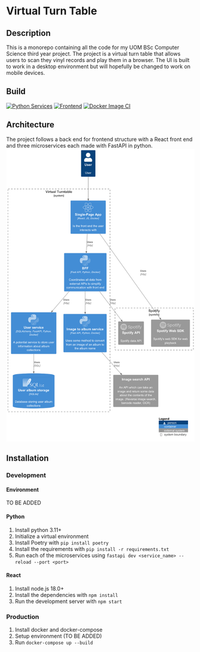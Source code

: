 # Virtual Turn Table
## Description
This is a monorepo containing all the code for my UOM BSc Computer Science third year project.
The project is a virtual turn table that allows users to scan they vinyl records and play them in a browser.
The UI is built to work in a desktop environment but will hopefully be changed to work on mobile devices.

## Build
[![Python Services](https://github.com/chrisroberts14/virtual-turn-table/actions/workflows/python-package.yml/badge.svg)](https://github.com/chrisroberts14/virtual-turn-table/actions/workflows/python-package.yml)
[![Frontend](https://github.com/chrisroberts14/virtual-turn-table/actions/workflows/node.js.yml/badge.svg)](https://github.com/chrisroberts14/virtual-turn-table/actions/workflows/node.js.yml)
[![Docker Image CI](https://github.com/chrisroberts14/virtual-turn-table/actions/workflows/docker-image.yml/badge.svg)](https://github.com/chrisroberts14/virtual-turn-table/actions/workflows/docker-image.yml)

## Architecture
The project follows a back end for frontend structure with a React front end and three microservices each made with FastAPI in python.
![Architecture](README_resources/architecture.png)

## Installation
### Development
#### Environment
TO BE ADDED
#### Python
1. Install python 3.11+
2. Initialize a virtual environment
3. Install Poetry with `pip install poetry`
4. Install the requirements with `pip install -r requirements.txt`
5. Run each of the microservices using `fastapi dev <service_name> --reload --port <port>`

#### React
1. Install node.js 18.0+
2. Install the dependencies with `npm install`
3. Run the development server with `npm start`

### Production
1. Install docker and docker-compose
2. Setup environment (TO BE ADDED)
3. Run `docker-compose up --build`

